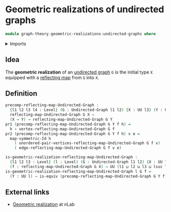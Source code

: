 # Geometric realizations of undirected graphs

```agda
module graph-theory.geometric-realizations-undirected-graphs where
```

<details><summary>Imports</summary>

```agda
open import foundation.dependent-pair-types
open import foundation.equivalences
open import foundation.function-types
open import foundation.symmetric-identity-types
open import foundation.universe-levels

open import graph-theory.reflecting-maps-undirected-graphs
open import graph-theory.undirected-graphs
```

</details>

## Idea

The **geometric realization** of an
[undirected graph](graph-theory.undirected-graphs.md) `G` is the initial type
`X` equipped with a
[reflecting map](graph-theory.reflecting-maps-undirected-graphs.md) from `G`
into `X`.

## Definition

```agda
precomp-reflecting-map-Undirected-Graph :
  {l1 l2 l3 l4 : Level} (G : Undirected-Graph l1 l2) {X : UU l3} (Y : UU l4) →
  reflecting-map-Undirected-Graph G X →
  (X → Y) → reflecting-map-Undirected-Graph G Y
pr1 (precomp-reflecting-map-Undirected-Graph G Y f h) =
  h ∘ vertex-reflecting-map-Undirected-Graph G f
pr2 (precomp-reflecting-map-Undirected-Graph G Y f h) v e =
  map-symmetric-Id h
    ( unordered-pair-vertices-reflecting-map-Undirected-Graph G f v)
    ( edge-reflecting-map-Undirected-Graph G f v e)

is-geometric-realization-reflecting-map-Undirected-Graph :
  {l1 l2 l3 : Level} (l : Level) (G : Undirected-Graph l1 l2) {X : UU l3}
  (f : reflecting-map-Undirected-Graph G X) → UU (l1 ⊔ l2 ⊔ l3 ⊔ lsuc l)
is-geometric-realization-reflecting-map-Undirected-Graph l G f =
  (Y : UU l) → is-equiv (precomp-reflecting-map-Undirected-Graph G Y f)
```

## External links

- [Geometric realization](https://ncatlab.org/nlab/show/geometric+realization)
  at $n$Lab
